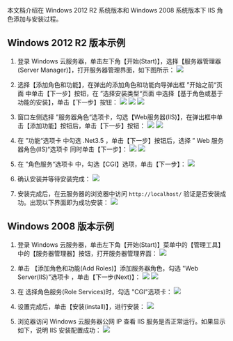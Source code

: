 本文档介绍在 Windows 2012 R2 系统版本和 Windows 2008 系统版本下 IIS 角色添加与安装过程。
## Windows 2012 R2 版本示例
 1. 登录 Windows 云服务器，单击左下角【开始(Start)】，选择【服务器管理器(Server Manager)】，打开服务器管理界面，如下图所示：
![](https://mc.qcloudimg.com/static/img/7b433cabe3d7349b5a38b359639e4c7c/image.png)

 2. 选择【添加角色和功能】，在弹出的添加角色和功能向导弹出框 ”开始之前“页面 中单击【下一步】按钮，在 ”选择安装类型“页面 中选择【基于角色或基于功能的安装】，单击【下一步】按钮：
![](https://mc.qcloudimg.com/static/img/b0f5ffb889f4d23213f0811bd945b170/image.png)
![](https://mc.qcloudimg.com/static/img/027fe90a3c882520662783bdcda97b94/image.png)
![](https://mc.qcloudimg.com/static/img/919430e0493d9580c33eab871ffee557/image.png)

 3. 窗口左侧选择 ”服务器角色“选项卡，勾选【Web服务器(IIS)】，在弹出框中单击【添加功能】按钮后，单击【下一步】按钮：
![](https://mc.qcloudimg.com/static/img/0d69cbfd04d9a614eeb00559f34bafba/image.png)
![](https://mc.qcloudimg.com/static/img/a254c87a59392801a4bf23521c9c1535/image.png)

 4. 在 ”功能“选项卡 中勾选 .Net3.5 ，单击【下一步】按钮后，选择 ” Web 服务器角色(IIS)“选项卡 同时单击【下一步】：
![](https://mc.qcloudimg.com/static/img/703cda6d11a5cfc3a26f471f0535dc17/image.png)
![](https://mc.qcloudimg.com/static/img/5d84575332b4c9c425bcdf0baa80f7e6/image.png)

 5. 在 ”角色服务“选项卡 中，勾选【CGI】选项，单击【下一步】：
![](https://mc.qcloudimg.com/static/img/958f0c466a633ea6c58de651a4ad7982/image.png)

 6. 确认安装并等待安装完成：
![](https://mc.qcloudimg.com/static/img/045b132f13b06c6e499b85ecb34a3f43/image.png)

 7. 安装完成后，在云服务器的浏览器中访问 ```http://localhost/``` 验证是否安装成功。出现以下界面即为成功安装：
![](https://mc.qcloudimg.com/static/img/e064cc1f765d68edf3dcfb0051d5dbfa/image.png)

## Windows 2008 版本示例
 1. 登录 Windows 云服务器，单击左下角【开始(Start)】菜单中的【管理工具】中的【服务器管理器】按钮，打开服务器管理界面：
![](https://mc.qcloudimg.com/static/img/787983bdedb15a6d496119c953d35e1a/image.png)

 2. 单击 【添加角色和功能(Add Roles)】添加服务器角色，勾选 "Web Server(IIS)"选项卡 ，单击【下一步(Next)】：
![](https://mccdn.qcloud.com/img56b1bb12831b3.png)
![](https://mccdn.qcloud.com/img56b1bcee2d9e8.png)

 3. 在 选择角色服务(Role Services)时，勾选 "CGI"选项卡：
![](https://mccdn.qcloud.com/img56b1bd1b8f220.png)

 4. 设置完成后，单击【安装(install)】，进行安装：
![](https://mccdn.qcloud.com/img56b1bd4f18f1a.png)

 5. 浏览器访问 Windows 云服务器公网 IP 查看 IIS 服务是否正常运行。如果显示如下，说明 IIS 安装配置成功：
![](https://mccdn.qcloud.com/img56b1bd7c5b0be.png)

